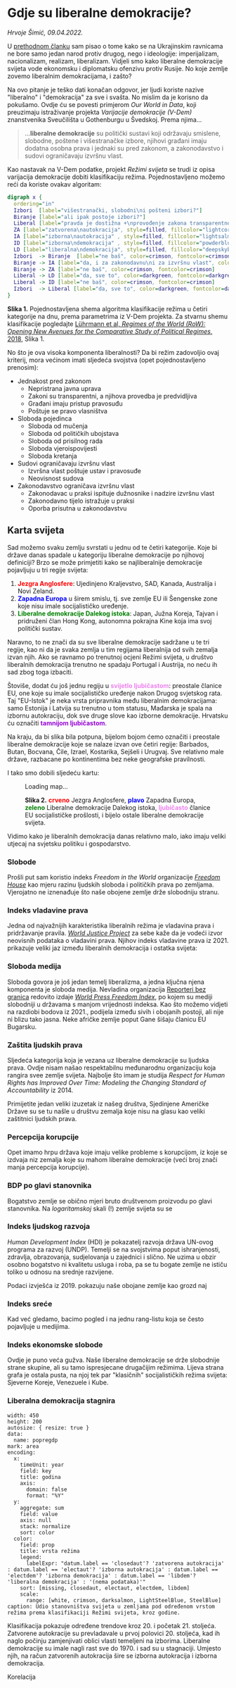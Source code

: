 # Gdje su liberalne demokracije?

*Hrvoje Šimić, 09.04.2022.*

<span class="dropcap">U</span> [prethodnom članku](/a/ukraine-split) sam pisao o tome kako se na Ukrajinskim ravnicama ne bore samo jedan narod protiv drugog, nego i ideologije: imperijalizam, nacionalizam, realizam, liberalizam. Vidjeli smo kako liberalne demokracije svijeta vode ekonomsku i diplomatsku ofenzivu protiv Rusije. No koje zemlje zovemo liberalnim demokracijama, i zašto?

Na ovo pitanje je teško dati konačan odgovor, jer ljudi koriste nazive "liberalno" i "demokracija" za sve i svašta. No mislim da je korisno da pokušamo. Ovdje ću se povesti primjerom _Our World in Data_, koji preuzimaju istraživanje projekta _Varijacije demokracije (V-Dem)_ znanstvenika Sveučilišta u Gothenburgu u Švedskoj. Prema njima...

> ...**liberalne demokracije** su politički sustavi koji održavaju smislene, slobodne, poštene i višestranačke izbore, njihovi građani imaju dodatna osobna prava i jednaki su pred zakonom, a zakonodavstvo i sudovi ograničavaju izvršnu vlast.

Kao nastavak na V-Dem podatke, projekt *Režimi svijeta* se trudi iz opisa varijacija demokracije dobiti klasifikaciju režima. Pojednostavljeno možemo reći da koriste ovakav algoritam:

```dot
digraph x {
  ordering="in"
  Izbori  [label="višestranački, slobodni\ni pošteni izbori?"]
  Biranje [label="ali ipak postoje izbori?"]
  Liberal [label="pravda je dostižna +\nprovođenje zakona transparentno +\nvisoka komponenta liberalnosti?"]
  ZA [label="zatvorena\nautokracija", style=filled, fillcolor="lightcoral"]
  IA [label="izborna\nautokracija" , style=filled, fillcolor="lightsalmon"]
  ID [label="izborna\ndemokracija" , style=filled, fillcolor="powderblue"]
  LD [label="liberalna\ndemokracija", style=filled, fillcolor="deepskyblue"]
  Izbori  -> Biranje  [label="ne baš", color=crimson, fontcolor=crimson]
  Biranje -> IA [label="da, i za zakonodavnu\ni za izvršnu vlast", color=darkgreen, fontcolor=darkgreen]
  Biranje -> ZA [label="ne baš", color=crimson, fontcolor=crimson]
  Liberal -> LD [label="da, sve to", color=darkgreen, fontcolor=darkgreen]
  Liberal -> ID [label="ne baš", color=crimson, fontcolor=crimson]
  Izbori  -> Liberal [label="da, sve to", color=darkgreen, fontcolor=darkgreen]
}
```  
<figcaption>
  <strong>Slika 1.</strong> Pojednostavljena shema algoritma klasifikacije režima u četiri kategorije na dnu, prema parametrima iz V-Dem projekta. Za stvarnu shemu klasifikacije pogledajte <a href="https://pdfs.semanticscholar.org/e09f/417c2d78b48fb100bea6dd728d95cb481c01.pdf">Lührmann et al, <i>Regimes of the World (RoW): Opening New Avenues for the Comparative Study of Political Regimes</i>, 2018</a>, Slika 1.
</figcaption>

No što je ova visoka komponenta liberalnosti? Da bi režim zadovoljio ovaj kriterij, mora većinom imati sljedeća svojstva (opet pojednostavljeno prenosim):

  - Jednakost pred zakonom
    - Nepristrana javna uprava
    - Zakoni su transparentni, a njihova provedba je predvidljiva
    - Građani imaju pristup pravosuđu
    - Poštuje se pravo vlasništva
  - Sloboda pojedinca
    - Sloboda od mučenja
    - Sloboda od političkih ubojstava
    - Sloboda od prisilnog rada
    - Sloboda vjeroispovijesti
    - Sloboda kretanja
  - Sudovi ograničavaju izvršnu vlast
    - Izvršna vlast poštuje ustav i pravosuđe
    - Neovisnost sudova
  - Zakonodavstvo ograničava izvršnu vlast
    - Zakonodavac u praksi ispituje dužnosnike i nadzire izvršnu vlast
    - Zakonodavno tijelo istražuje u praksi
    - Oporba prisutna u zakonodavstvu

## Karta svijeta

Sad možemo svaku zemlju svrstati u jednu od te četiri kategorije. Koje bi države danas spadale u kategoriju liberalne demokracije po njihovoj definiciji? Brzo se može primjetiti kako se najliberalnije demokracije pojavljuju u tri regije svijeta:

1. <b style="color:red">Jezgra Anglosfere</b>: Ujedinjeno Kraljevstvo, SAD, Kanada, Australija i Novi Zeland.
1. <b style="color:blue">Zapadna Europa</b> u širem smislu, tj. sve zemlje EU ili Šengenske zone koje nisu imale socijalističko uređenje.
1. <b style="color:green">Liberalne demokracije Dalekog istoka</b>: Japan, Južna Koreja, Tajvan i pridruženi član Hong Kong, autonomna pokrajna Kine koja ima svoj politički sustav.

Naravno, to ne znači da su sve liberalne demokracije sadržane u te tri regije, kao ni da je svaka zemlja u tim regijama liberalnija od svih zemalja izvan njih. Ako se ravnamo po trenutnoj ocjeni Režimi svijeta, u društvo liberalnih demokracija trenutno ne spadaju Portugal i Austrija, no neću ih sad zbog toga izbaciti.

Štoviše, dodat ću još jednu regiju u <b style="color:violet">svijetlo ljubičastom</b>: preostale članice EU, one koje su imale socijalističko uređenje nakon Drugog svjetskog rata. Taj "EU-Istok" je neka vrsta pripravnika među liberalnim demokracijama: samo Estonija i Latvija su trenutno u tom statusu, Mađarska je spala na izbornu autokraciju, dok sve druge slove kao izborne demokracije. Hrvatsku ću označiti <b style="color: #9400D3">tamnijom ljubičastom</b>.

Na kraju, da bi slika bila potpuna, bijelom bojom ćemo označiti i preostale liberalne demokracije koje se nalaze izvan ove četiri regije: Barbados, Butan, Bocvana, Čile, Izrael, Kostarika, Sejšeli i Urugvaj. Sve relativno male države, razbacane po kontinentima bez neke geografske pravilnosti.

I tako smo dobili sljedeću kartu:

<figure>
  <p id="WorldMap">Loading map...</p>
  <figcaption>
    <strong>Slika 2.</strong> <b style="color:red">crveno</b> Jezgra Anglosfere, <b style="color:blue">plavo</b> Zapadna Europa, <b style="color:green">zeleno</b> Liberalne demokracije Dalekog istoka, <b style="color:violet">ljubičasto</b> članice EU socijalističke prošlosti, i bijelo ostale liberalne demokracije svijeta.
  </figcaption>
</figure>

Vidimo kako je liberalnih demokracija danas relativno malo, iako imaju veliki utjecaj na svjetsku politiku i gospodarstvo.

### Slobode

Prošli put sam koristio indeks _Freedom in the World_ organizacije [_Freedom House_](https://freedomhouse.org/) kao mjeru razinu ljudskih sloboda i političkih prava po zemljama. Vjerojatno ne iznenađuje što naše obojene zemlje drže slobodniju stranu.

<div id="popFitw" class="BubbleDensity" data-rmax="70" data-keyX="fitw" data-keyr="population"></div>


### Indeks vladavine prava

Jedna od najvažnijih karakteristika liberalnih režima je vladavina prava i pridržavanje pravila. [_World Justice Project_](https://worldjusticeproject.org/rule-of-law-index/) za sebe kaže da je vodeći izvor neovisnih podataka o vladavini prava. Njihov indeks vladavine prava iz 2021. prikazuje veliki jaz između liberalnih demokracija i ostatka svijeta:

<div id="popHdi" class="BubbleDensity" data-rmax="70" data-keyX="wjp">
</div>

### Sloboda medija

Sloboda govora je još jedan temelj liberalizma, a jedna ključna njena komponenta je sloboda medija. 
Nevladina organizacija [Reporteri bez granica](https://rsf.org/) redovito izdaje [_World Press Freedom Index_](https://rsf.org/en/ranking), po kojem su mediji slobodniji u državama s manjom vrijednosti indeksa. Kao što možemo vidjeti na razdiobi bodova iz 2021., podijela između sivih i obojanih postoji, ali nije ni blizu tako jasna. Neke afričke zemlje poput Gane šišaju članicu EU Bugarsku.

<div class="BubbleDensity" data-rmax="70" data-keyX="press" forcex="1">
</div>

### Zaštita ljudskih prava

Sljedeća kategorija koja je vezana uz liberalne demokracije su ljudska prava. Ovdje nisam našao respektabilnu međunarodnu organizaciju koja rangira svee zemlje svijeta. Najbolje što imam je studija _Respect for Human Rights has Improved Over Time: Modeling the Changing Standard of Accountability_ iz 2014.

<div id="popGDPpc" class="BubbleDensity" data-rmax="70" data-keyX="hrp"
  data-keyr="population">
</div>

Primijetite jedan veliki izuzetak iz našeg društva, Sjedinjene Američke Države su se tu našle u društvu zemalja koje nisu na glasu kao veliki zaštitnici ljudskih prava.


### Percepcija korupcije


<div id="popGDPpc" class="BubbleDensity" data-rmax="70" data-keyX="corruption"
  data-keyr="population">
</div>

Opet imamo hrpu država koje imaju velike probleme s korupcijom, iz koje se izdvaja niz zemalja koje su mahom liberalne demokracije (veći broj znači manja percepcija korupcije).

### BDP po glavi stanovnika

Bogatstvo zemlje se obično mjeri bruto društvenom proizvodu po glavi stanovnika. Na _logaritamskoj_ skali (!) zemlje svijeta su se 

<div id="popGDPpc" class="BubbleDensity" data-rmax="70" data-keyX="gdppc"
  data-keyr="population" data-scalex="log">
</div>

### Indeks ljudskog razvoja

_Human Development Index_ (HDI) je pokazatelj razvoja država UN-ovog programa za razvoj (UNDP). Temelji se na svojstvima poput ishranjenosti, zdravlja, obrazovanja, sudjelovanja u zajednici i slično. Ne uzima u obzir osobno bogatstvo ni kvalitetu usluga i roba, pa se tu bogate zemlje ne ističu toliko u odnosu na srednje razvijene.

Podaci izvješća iz 2019. pokazuju naše obojane zemlje kao grozd naj

<div id="popHdi" class="BubbleDensity" data-rmax="70" data-keyX="hdi"
  data-keyr="population">
</div>

### Indeks sreće

Kad već gledamo, bacimo pogled i na jednu rang-listu koja se često pojavljuje u medijima. 

<div id="happy" class="BubbleDensity" data-rmax="70" data-keyX="happy"
  data-keyr="population">
</div>

### Indeks ekonomske slobode

<div id="popFitw" class="BubbleDensity" data-rmax="70" data-keyX="ioef"
  data-keyr="population">
</div>

Ovdje je puno veća gužva. Naše liberalne demokracije se drže slobodnije strane skupine, ali su tamo ispresjecane drugačijim režimima. Lijeva strana grafa je ostala pusta, na njoj tek par "klasičnih" socijalističkih režima svijeta: Sjeverne Koreje, Venezuele i Kube. 

### Liberalna demokracija stagnira

```vly
width: 450
height: 200
autosize: { resize: true }
data:
  name: popregdp
mark: area
encoding:
  x:
    timeUnit: year
    field: key
    title: godina
    axis:
      domain: false
      format: "%Y"
  y:
    aggregate: sum
    field: value
    axis: null
    stack: normalize
    sort: color
  color:
    field: prop
    title: vrsta režima
    legend:
      labelExpr: "datum.label == 'closedaut'? 'zatvorena autokracija' : datum.label == 'electaut'? 'izborna autokracija' : datum.label == 'electdem'? 'izborna demokracija' : datum.label == 'libdem'? 'liberalna demokracija' : '(nema podataka)'"
    sort: [missing, closedaut, electaut, electdem, libdem]
    scale:
      range: [white, crimson, darksalmon, LightSteelBlue, SteelBlue]
caption: Udio stanovništva svijeta u zemljama pod određenom vrstom režima prema klasifikaciji Režimi svijeta, kroz godine. 
```

Klasifikacija pokazuje određene trendove kroz 20. i početak 21. stoljeća. Zatvorene autokracije su prevladavale u prvoj polovici 20. stoljeća, kad ih naglo počinju zamjenjivati oblici vlasti temeljeni na izborima. Liberalne demokracije su imale nagli rast sve do 1970. i sad su u stagnaciji. Umjesto njih, na račun zatvorenih autokracija šire se izborna autokracija i izborna demokracija.

Korelacija 

<!--
### Power distance
<div id="Bubbles" class="BubbleXY" data-keyX="eiu" data-keyY="pdi"
  data-height="500" data-rmax="50" data-rdepth="1" data-keyr="gdp">
</div>

### Individuality vs Economist

<div id="xy-idv-eiu" class="BubbleXY" data-keyX="eiu" data-keyY="idv"
  data-height="500" data-rmax="50" data-rdepth="1" data-keyr="gdp">
</div>

### Freedom of the Press vs Economist

<div id="xy-press" class="BubbleXY" data-keyX="eiu" data-keyY="press"
  data-height="500" data-rmax="50" data-rdepth="1" data-keyr="gdp">
</div>


### Individuality

<div class="BubbleDensity" data-rmax="70" data-keyX="idv"
  data-keyr="population">
</div>


## Dictatorships vs democracies

<div id="regimeCamps" class="BubbleDensity" 
     data-forcex="0.2" data-forcey="0.2" data-minx="-1.5" data-maxx="1.5"
     data-rmax="100" data-keyx="regimeDim">
</div>
-->